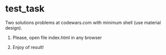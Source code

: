 # test_task
Two solutions problems at codewars.com with minimum shell (use material design).

1) Please, open file index.html in any browser

2) Enjoy of result!
